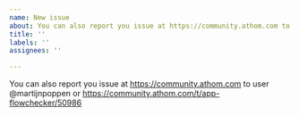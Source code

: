 ```yaml
---
name: New issue
about: You can also report you issue at https://community.athom.com to user @martijnpoppen or https://community.athom.com/t/app-flowchecker/50986
title: ''
labels: ''
assignees: ''

---
```


You can also report you issue at https://community.athom.com to user @martijnpoppen or https://community.athom.com/t/app-flowchecker/50986
